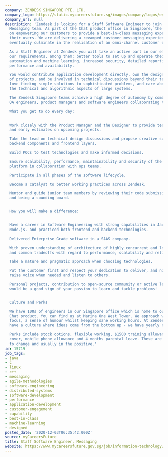```yaml
---
company: ZENDESK SINGAPORE PTE. LTD.
company_logo: https://static.mycareersfuture.sg/images/company/logos/e452c19ebf38af3defc414fadbdc1a84/zendesk-singapore.png
company_url: null
description: 'Zendesk is looking for a Staff Software Engineer to join the Agent Experience
  Messaging team. As part of the Chat product office in Singapore, the team focuses
  on empowering our customers to provide a best-in-class messaging experience for
  their users. We are delivering a revamped customer messaging experience that will
  eventually culminate in the realisation of an omni-channel customer engagement product.

  As a Staff Engineer at Zendesk you will take an active part in our effort to meet
  our requirements, among them: better tools to set up and operate their service,
  automation and machine learning, increased security, detailed reporting capabilities,
  performance and availability.

  You would contribute application development directly, own the design and implementation
  of projects, and be involved in technical discussions beyond their teams. You should
  love finding simple solutions to sophisticated problems, and care about not only
  the technical and algorithmic aspects of large systems.

  The Zendesk Singapore teams achieve a high degree of autonomy by combining designers,
  QA engineers, product managers and software engineers collaborating together.

  What you get to do every day:


  Work closely with the Product Manager and the Designer to provide technical insights
  and early estimates on upcoming projects.

  Take the lead on technical design discussions and propose creative solutions on
  backend components and frontend layers.

  Build POCs to test technologies and make informed decisions.

  Ensure scalability, performance, maintainability and security of the technology
  platform in collaboration with ops teams.

  Participate in all phases of the software lifecycle.

  Become a catalyst to better working practices across Zendesk.

  Mentor and guide junior team members by reviewing their code submissions, code pairing,
  and being a sounding board.


  How you will make a difference:


  Have a career in Software Engineering with strong capabilities in Java, Python or
  Node.js. and practiced both frontend and backend technologies.

  Delivered Enterprise Grade software in a SAAS company.

  With proven understanding of architecture of highly concurrent and low latency systems
  and common tradeoffs with regard to performance, scalability and reliability

  Take a mature and pragmatic approach when choosing technologies.

  Put the customer first and respect your dedication to deliver, and not afraid to
  raise voice when needed and listen to others.

  Personal projects, contribution to open-source community or active learning initiatives
  would be a good sign of your passion to learn and tackle problems!


  Culture and Perks

  We have 100s of engineers in our Singapore office which is home to our highly successful
  Chat product. You can find us at Marina One West Tower. We approach work with calm,
  focus, a sense of humour whilst keeping sane working hours. At Zendesk, we also
  have a culture where ideas come from the bottom up - we have yearly company hackathons!

  Perks include stock options, flexible working, $1500 training allowance, medical
  cover, mobile phone allowance and 4 months parental leave. These are always subject
  to change and usually in the positive.'
id: 15719
job_tags:
- java
- c
- linux
- c++
- messaging
- agile-methodologies
- software-engineering
- distributed-systems
- software-development
- performance
- application-development
- customer-engagement
- capability
- best-in-class
- machine-learning
- designed
posted_date: '2020-12-03T06:35:42.000Z'
source: myCareersFuture
title: Staff Software Engineer, Messaging
website: https://www.mycareersfuture.gov.sg/job/information-technology/staff-software-engineer-messaging-zendesk-singapore-9cd9c5b5dfc0a1d81d3353b87fc0e95b
---
```

